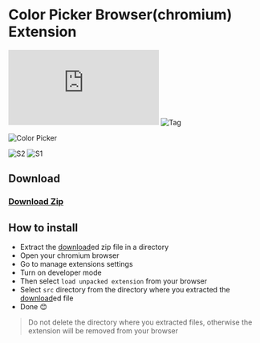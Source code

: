 # Color Picker Browser(chromium) Extension
<!-- ![File Size](https://img.shields.io/github/size/codeAbinash/color-picker/src/index.html) -->
<!-- ![Languages](https://img.shields.io/github/languages/top/codeabinash/localdb.js?color=yellow) -->
<!-- ![Downloads](https://img.shields.io/github/downloads/codeabinash/localdb.js/total?color=limegreen) -->
<!-- ![Watch](https://img.shields.io/github/stars/codeabinash/localdb.js?label=Watch&color=blue)
![Stars](https://img.shields.io/github/stars/codeabinash/localdb.js) -->

![Release Date](https://img.shields.io/github/release-date/codeabinash/localdb.js?color=limegreen)
![Tag](https://img.shields.io/github/tag/codeabinash/color-picker?color=limegreen)

![Color Picker](https://codeabinash.github.io/color-picker/images/logo-l.jpg)

![S2](https://codeabinash.github.io/color-picker/images/s2.png)
![S1](https://codeabinash.github.io/color-picker/images/s1.png)

## Download
### [Download Zip](https://github.com/codeAbinash/color-picker/releases/download/v1.0.0/src.zip)

## How to install
- Extract the [download](https://github.com/codeAbinash/color-picker/releases/download/v1.0.0/src.zip)ed zip file in a directory
- Open your chromium browser
- Go to manage extensions settings
- Turn on developer mode
- Then select `load unpacked extension` from your browser
- Select `src` directory from the directory where you extracted the [download](https://github.com/codeAbinash/color-picker/releases/download/v1.0.0/src.zip)ed file
- Done 😊

> Do not delete the directory where you extracted files, otherwise the extension will be removed from your browser